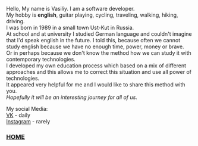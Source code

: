 Hello, My name is Vasiliy. I am a software developer.   
My hobby is **english**, guitar playing, cycling, traveling, walking, hiking, driving.  
I was born in 1989 in a small town Ust-Kut in Russia.  
At school and at university I studied German language and couldn't imagine that I'd speak english in the future.
I told this, because often we cannot study english because we have no enough time, power, money or brave.  
Or in perhaps because we don't know the method how we can study it with contemporary technologies.  
I developed my own education process which based on a mix of different approaches and this allows me to correct
this situation and use all power of technologies.  
It appeared very helpful for me and I would like to share this method with you.  
*Hopefully it will be an interesting journey for all of us.*

My social Media:  
[VK](https://vk.com/id9068175) - daily  
[Instagram](https://www.instagram.com/savinovgvu/) - rarely


### [HOME](../../README.md)